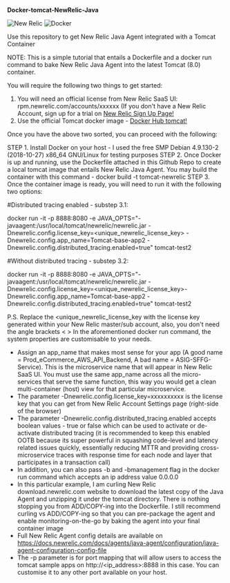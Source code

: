 **Docker-tomcat-NewRelic-Java**

![New Relic](https://pbs.twimg.com/profile_images/925780787122782209/n777ei4f_400x400.jpg)
![Docker](https://cdn-images-1.medium.com/max/1600/1*d-HKujYLR5Q2QED4ybEiPw.png)


Use this repository to get New Relic Java Agent integrated with a Tomcat Container

NOTE: This is a simple tutorial that entails a Dockerfile and a docker run command to bake New Relic Java Agent into the latest Tomcat (8.0) container.

You will require the following two things to get started:
1. You will need an official license from New Relic SaaS UI: rpm.newrelic.com/accounts/xxxxxx (If you don't have a New Relic Account, sign up for a trial on [New Relic Sign Up Page!](https://newrelic.com/signup) 
2. Use the official Tomcat docker image - [Docker Hub tomcat!](https://hub.docker.com/_/tomcat/)

Once you have the above two sorted, you can proceed with the following:

STEP 1. Install Docker on your host - I used the free SMP Debian 4.9.130-2 (2018-10-27) x86_64 GNU/Linux for testing purposes
STEP 2. Once Docker is up and running, use the Dockerfile attached in this Github Repo to create a local tomcat image that entails New Relic Java Agent. You may build the container with this command - docker build -t tomcat-newrelic
STEP 3. Once the container image is ready, you will need to run it with the following two options:

#Distributed tracing enabled - substep 3.1:

docker run -it -p 8888:8080 -e JAVA_OPTS="-javaagent:/usr/local/tomcat/newrelic/newrelic.jar -Dnewrelic.config.license_key=<unique_newrelic_license_key> -Dnewrelic.config.app_name=Tomcat-base-app2 -Dnewrelic.config.distributed_tracing.enabled=true" tomcat-test2

#Without distributed tracing - substep 3.2: 

docker run -it -p 8888:8080 -e JAVA_OPTS="-javaagent:/usr/local/tomcat/newrelic/newrelic.jar -Dnewrelic.config.license_key=<unique_newrelic_license_key>-Dnewrelic.config.app_name=Tomcat-base-app2 -Dnewrelic.config.distributed_tracing.enabled=true" tomcat-test2

P.S. 
Replace the <unique_newrelic_license_key with the license key generated within your New Relic master/sub account, also, you don't need the angle brackets < >
In the aforementioned docker run command, the system properties are customisable to your needs. 

- Assign an app_name that makes most sense for your app (A good name = Prod_eCommerce_AWS_API_Backend, A bad name = ASIG-SFFG-Service). This is the microservice name that will appear in New Relic SaaS UI. You must use the same app_name across all the micro-services that serve the same function, this way you would get a clean multi-container (host) view for that particular microservice. 
- The parameter -Dnewrelic.config.license_key=xxxxxxxxxx is the license key that you can get from New Relic Account Settings page (right-side of the browser) 
- The parameter -Dnewrelic.config.distributed_tracing.enabled accepts boolean values - true or false which can be used to activate or de-activate distributed tracing (it is recommended to keep this enabled OOTB because its super powerful in squashing code-level and latency related issues quickly, essentially reducing MTTR and providing cross-microservice traces with response time for each node and layer that participates in a transaction call)
- In addition, you can also pass -b and -bmanagement flag in the docker run command which accepts an ip address value 0.0.0.0
- In this particular example, I am curling New Relic download.newrelic.com website to download the latest copy of the Java Agent and unzipping it under the tomcat directory. There is nothing stopping you from ADD/COPY-ing into the Dockerfile. I still recommend curling vs ADD/COPY-ing so that you can pre-package the agent and enable monitoring-on-the-go by baking the agent into your final container image
- Full New Relic Agent config details are available on https://docs.newrelic.com/docs/agents/java-agent/configuration/java-agent-configuration-config-file
- The -p parameter is for port mapping that will allow users to access the tomcat sample apps on http://<ip_address>:8888 in this case. You can customise it to any other port available on your host. 

